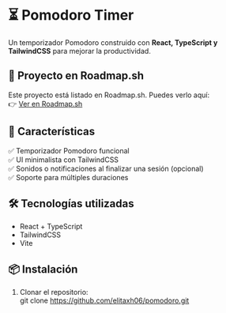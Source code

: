 # ⏳ Pomodoro Timer  

Un temporizador Pomodoro construido con **React, TypeScript y TailwindCSS** para mejorar la productividad.  

## 🚀 Proyecto en Roadmap.sh  
Este proyecto está listado en Roadmap.sh. Puedes verlo aquí:  
👉 [Ver en Roadmap.sh](https://roadmap.sh/projects/pomodoro-timer?fl=1)  

## 📌 Características  
✅ Temporizador Pomodoro funcional  
✅ UI minimalista con TailwindCSS  
✅ Sonidos o notificaciones al finalizar una sesión (opcional)  
✅ Soporte para múltiples duraciones  

## 🛠 Tecnologías utilizadas  
- React + TypeScript  
- TailwindCSS  
- Vite  

## 📦 Instalación  
1. Clonar el repositorio:  
   git clone https://github.com/elitaxh06/pomodoro.git